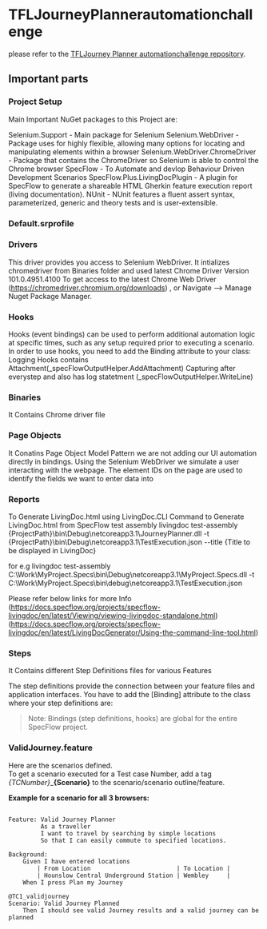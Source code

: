 # TFLJourneyPlannerautomationchallenge


please refer to the [TFLJourney Planner automationchallenge repository](https://github.com/phaneendhra2980/TFLJourneyPlannerautomationchallenge).

## Important parts

### Project Setup
Main Important NuGet packages to this Project are:

Selenium.Support - Main package for Selenium
Selenium.WebDriver - Package uses for highly flexible, allowing many options for locating and manipulating elements within a browser
Selenium.WebDriver.ChromeDriver - Package that contains the ChromeDriver so Selenium is able to control the Chrome browser
SpecFlow - To Automate and devlop Behaviour Driven Development Scenarios
SpecFlow.Plus.LivingDocPlugin - A plugin for SpecFlow to generate a shareable HTML Gherkin feature execution report (living documentation).
NUnit - NUnit features a fluent assert syntax, parameterized, generic and theory tests and is user-extensible.

### Default.srprofile

### Drivers
This driver provides you access to Selenium WebDriver. It intializes chromedriver from Binaries folder and used latest Chrome Driver Version 101.0.4951.4100
To get access to the latest Chrome Web Driver (https://chromedriver.chromium.org/downloads) , or Navigate --> Manage Nuget Package Manager.


### Hooks

Hooks (event bindings) can be used to perform additional automation logic at specific times, such as any setup required prior to executing a scenario. In order to use hooks, you need to add the Binding attribute to your class:
Logging Hooks contains Attachment(_specFlowOutputHelper.AddAttachment) Capturing after everystep and also has log statetment (_specFlowOutputHelper.WriteLine)

### Binaries
It Contains Chrome driver file

### Page Objects
It Conatins Page Object Model Pattern we are not adding our UI automation directly in bindings.
Using the Selenium WebDriver we simulate a user interacting with the webpage. The element IDs on the page are used to identify the fields we want to enter data into

### Reports
To Generate LivingDoc.html using LivingDoc.CLI
Command to Generate LivingDoc.html from SpecFlow test assembly
livingdoc test-assembly {ProjectPath}\bin\Debug\netcoreapp3.1\JourneyPlanner.dll -t {ProjectPath}\bin\Debug\netcoreapp3.1\TestExecution.json --title {Title to be displayed in LivingDoc}

for e.g
livingdoc test-assembly C:\Work\MyProject.Specs\bin\Debug\netcoreapp3.1\MyProject.Specs.dll -t C:\Work\MyProject.Specs\bin\debug\netcoreapp3.1\TestExecution.json

Please refer below links for more Info
(https://docs.specflow.org/projects/specflow-livingdoc/en/latest/Viewing/viewing-livingdoc-standalone.html)
(https://docs.specflow.org/projects/specflow-livingdoc/en/latest/LivingDocGenerator/Using-the-command-line-tool.html)

### Steps
It Contains different Step Definitions files for various Features

The step definitions provide the connection between your feature files and application interfaces. You have to add the [Binding] attribute to the class where your step definitions are:

> Note: Bindings (step definitions, hooks) are global for the entire SpecFlow project.

### ValidJourney.feature
Here are the scenarios defined.  
To get a scenario executed for a Test case Number, add a tag _{TCNumber}_\_**__{Scenario}__** to the scenario/scenario outline/feature.  

**Example for a scenario for all 3 browsers:**
```

Feature: Valid Journey Planner
         As a traveller
	     I want to travel by searching by simple locations
	     So that I can easily commute to specified locations.

Background:
	Given I have entered locations
		| From Location                        | To Location |
		| Hounslow Central Underground Station | Wembley     |
	When I press Plan my Journey

@TC1_validjourney
Scenario: Valid Journey Planned
	Then I should see valid Journey results and a valid journey can be planned
```
